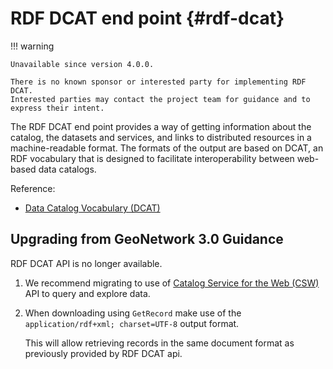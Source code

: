# RDF DCAT end point {#rdf-dcat}

!!! warning

    Unavailable since version 4.0.0.
    
    There is no known sponsor or interested party for implementing RDF DCAT.
    Interested parties may contact the project team for guidance and to express their intent.

The RDF DCAT end point provides a way of getting information about the catalog, the datasets and services, and links to distributed resources in a machine-readable format. The formats of the output are based on DCAT, an RDF vocabulary that is designed to facilitate interoperability between web-based data catalogs.

Reference:

* [Data Catalog Vocabulary (DCAT)](https://www.w3.org/TR/vocab-dcat-3/)

## Upgrading from GeoNetwork 3.0 Guidance

RDF DCAT API is no longer available.

1. We recommend migrating to use of [Catalog Service for the Web (CSW)](csw.md) API to query and explore data.

2. When downloading using `GetRecord` make use of the `application/rdf+xml; charset=UTF-8` output format.
   
   This will allow retrieving records in the same document format as previously provided by RDF DCAT api.
